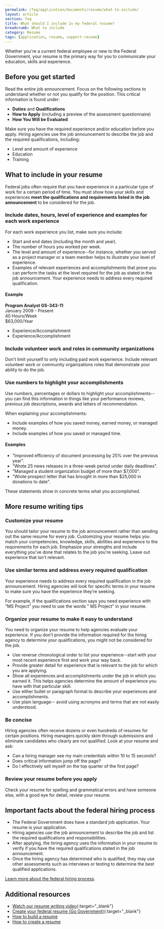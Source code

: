 ```yaml
---
permalink: /faq/application/documents/resume/what-to-include/
layout: article
section: faq
title: What should I include in my federal resume?
breadcrumb: What to include
category: Resume
tags: [application, resume, support-resume]
---
```


Whether you're a current federal employee or new to the Federal Government, your resume is the primary way for you to communicate your education, skills and experience.

## Before you get started

Read the entire job announcement.  Focus on the following sections to understand whether or not you qualify for the position.  This critical information is found under:

* **Duties** and **Qualifications**
* **How to Apply** (including a preview of the assessment questionnaire)
* **How You Will be Evaluated**

Make sure you have the required experience and/or education before you apply.  Hiring agencies use the job announcement to describe the job and the required qualifications, including:

* Level and amount of experience
* Education
* Training

## What to include in your resume

Federal jobs often require that you have experience in a particular type of work for a certain period of time. You must show how your skills and experiences **meet the qualifications and requirements listed in the job announcement** to be considered for the job.

### Include dates, hours, level of experience and examples for each work experience

For each work experience you list, make sure you include:

* Start and end dates (including the month and year).
* The number of hours you worked per week.
* The level and amount of experience--for instance, whether you served as a project manager or a team member helps to illustrate your level of experience.
* Examples of relevant experiences and accomplishments that prove you can perform the tasks at the level required for the job as stated in the job announcement. Your experience needs to address every required qualification.

#### Example

**Program Analyst GS-343-11**  
January 2009 - Present  
40 Hours/Week  
$63,000/Year

* Experience/Accomplishment
* Experience/Accomplishment

### Include volunteer work and roles in community organizations
Don't limit yourself to only including paid work experience. Include relevant volunteer work or community organizations roles that demonstrate your ability to do the job.

### Use numbers to highlight your accomplishments
Use numbers, percentages or dollars to highlight your accomplishments--you can find this information in things like your performance reviews, previous job descriptions, awards and letters of recommendation.

When explaining your accomplishments:

* Include examples of how you saved money, earned money, or managed money.
* Include examples of how you saved or managed time.

#### Examples

* "Improved efficiency of document processing by 25% over the previous year".
* "Wrote 25 news releases in a three-week period under daily deadlines".
* "Managed a student organization budget of more than $7,000".
* "Wrote prospect letter that has brought in more than $25,000 in donations to date".

These statements show in concrete terms what you accomplished.

## More resume writing tips

### Customize your resume
You should tailor your resume to the job announcement rather than sending out the same resume for every job. Customizing your resume helps you match your competencies, knowledge, skills, abilities and experience to the requirements for each job.  Emphasize your strengths and include everything you've done that relates to the job you're seeking. Leave out experience that isn't relevant.

### Use similar terms and address every required qualification
Your experience needs to address every required qualification in the job announcement. Hiring agencies will look for specific terms in your resume to make sure you have the experience they’re seeking.

For example, if the qualifications section says you need experience with “MS Project” you need to use the words ” MS Project” in your resume.

### Organize your resume to make it easy to understand
You need to organize your resume to help agencies evaluate your experience. If you don't provide the information required for the hiring agency to determine your qualifications, you might not be considered for the job.

* Use reverse chronological order to list your experience--start with your most recent experience first and work your way back.
* Provide greater detail for experience that is relevant to the job for which you are applying.
* Show all experiences and accomplishments under the job in which you earned it.  This helps agencies determine the amount of experience you have with that particular skill.
* Use either bullet or paragraph format to describe your experiences and accomplishments.
* Use plain language-- avoid using acronyms and terms that are not easily understood.

### Be concise
Hiring agencies often receive dozens or even hundreds of resumes for certain positions.  Hiring managers quickly skim through submissions and eliminate candidates who clearly are not qualified. Look at your resume and ask:

* Can a hiring manager see my main credentials within 10 to 15 seconds?
* Does critical information jump off the page?
* Do I effectively sell myself on the top quarter of the first page?

### Review your resume before you apply
Check your resume for spelling and grammatical errors and have someone else, with a good eye for detail, review your resume.

## Important facts about the federal hiring process

* The Federal Government does have a standard job application. Your resume is your application.
* Hiring agencies use the job announcement to describe the job and list the required qualifications and responsibilities.
* After applying, the hiring agency uses the information in your resume to verify if you have the required qualifications stated in the job announcement.
* Once the hiring agency has determined who is qualified, they may use other assessments such as interviews or testing to determine the best qualified applications.

[Learn more about the federal hiring process](../../../process/).

## Additional resources

* [Watch our resume writing video](https://www.youtube.com/watch?v=8YX7o1PBoFk){:target="_blank"}
* [Create your federal resume (Go Government)](http://gogovernment.org/how_to_apply/write_your_federal_resume/create_your_resume.php){:target="_blank"}
* [How to build a resume](../../../../../how-to/account/documents/resume/build/)
* [How to create a resume](../../../../../how-to/account/documents/resume/)
